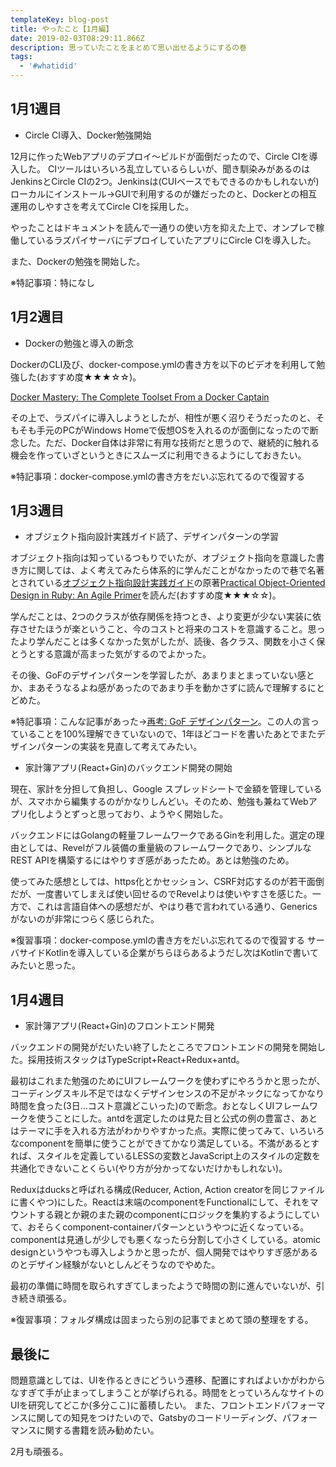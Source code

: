 ```yaml
---
templateKey: blog-post
title: やったこと【1月編】
date: 2019-02-03T08:29:11.866Z
description: 思っていたことをまとめて思い出せるようにするの巻
tags:
  - '#whatidid'
---
```

## 1月1週目
- Circle CI導入、Docker勉強開始

12月に作ったWebアプリのデプロイ～ビルドが面倒だったので、Circle CIを導入した。
CIツールはいろいろ乱立しているらしいが、聞き馴染みがあるのはJenkinsとCircle CIの2つ。Jenkinsは(CUIベースでもできるのかもしれないが)ローカルにインストール→GUIで利用するのが嫌だったのと、Dockerとの相互運用のしやすさを考えてCircle CIを採用した。

やったことはドキュメントを読んで一通りの使い方を抑えた上で、オンプレで稼働しているラズパイサーバにデプロイしていたアプリにCircle CIを導入した。

また、Dockerの勉強を開始した。

※特記事項：特になし

## 1月2週目
- Dockerの勉強と導入の断念

DockerのCLI及び、docker-compose.ymlの書き方を以下のビデオを利用して勉強した(おすすめ度★★★☆☆)。

[Docker Mastery: The Complete Toolset From a Docker Captain](https://www.udemy.com/docker-mastery/)

その上で、ラズパイに導入しようとしたが、相性が悪く沼りそうだったのと、そもそも手元のPCがWindows Homeで仮想OSを入れるのが面倒になったので断念した。ただ、Docker自体は非常に有用な技術だと思うので、継続的に触れる機会を作っていざというときにスムーズに利用できるようにしておきたい。

※特記事項：docker-compose.ymlの書き方をだいぶ忘れてるので復習する

## 1月3週目
- オブジェクト指向設計実践ガイド読了、デザインパターンの学習

オブジェクト指向は知っているつもりでいたが、オブジェクト指向を意識した書き方に関しては、よく考えてみたら体系的に学んだことがなかったので巷で名著とされている[オブジェクト指向設計実践ガイド](https://www.amazon.co.jp/%E3%82%AA%E3%83%96%E3%82%B8%E3%82%A7%E3%82%AF%E3%83%88%E6%8C%87%E5%90%91%E8%A8%AD%E8%A8%88%E5%AE%9F%E8%B7%B5%E3%82%AC%E3%82%A4%E3%83%89-%EF%BD%9ERuby%E3%81%A7%E3%82%8F%E3%81%8B%E3%82%8B-%E9%80%B2%E5%8C%96%E3%81%97%E3%81%A4%E3%81%A5%E3%81%91%E3%82%8B%E6%9F%94%E8%BB%9F%E3%81%AA%E3%82%A2%E3%83%97%E3%83%AA%E3%82%B1%E3%83%BC%E3%82%B7%E3%83%A7%E3%83%B3%E3%81%AE%E8%82%B2%E3%81%A6%E6%96%B9-Sandi-Metz-ebook/dp/B01L8SEVYI/ref=cm_cr_arp_d_product_top?ie=UTF8)の原著[Practical Object-Oriented Design in Ruby: An Agile Primer](https://www.amazon.com/Practical-Object-Oriented-Design-Ruby-Addison-Wesley/dp/0321721330)を読んだ(おすすめ度★★★☆☆)。

学んだことは、2つのクラスが依存関係を持つとき、より変更が少ない実装に依存させたほうが楽ということ、今のコストと将来のコストを意識すること。思ったより学んだことは多くなかった気がしたが、読後、各クラス、関数を小さく保とうとする意識が高まった気がするのでよかった。

その後、GoFのデザインパターンを学習したが、あまりまとまっていない感とか、まあそうなるよね感があったのであまり手を動かさずに読んで理解するにとどめた。

※特記事項：こんな記事があった→[再考: GoF デザインパターン](https://qiita.com/irxground/items/d1f9cc447bafa8db2388)。この人の言っていることを100%理解できていないので、1年ほどコードを書いたあとでまたデザインパターンの実装を見直して考えてみたい。

- 家計簿アプリ(React+Gin)のバックエンド開発の開始

現在、家計を分担して負担し、Google スプレッドシートで金額を管理しているが、スマホから編集するのがかなりしんどい。そのため、勉強も兼ねてWebアプリ化しようとずっと思っており、ようやく開始した。

バックエンドにはGolangの軽量フレームワークであるGinを利用した。選定の理由としては、Revelがフル装備の重量級のフレームワークであり、シンプルなREST APIを構築するにはやりすぎ感があったため。あとは勉強のため。

使ってみた感想としては、https化とかセッション、CSRF対応するのが若干面倒だが、一度書いてしまえば使い回せるのでRevelよりは使いやすさを感じた。一方で、これは言語自体への感想だが、やはり巷で言われている通り、Genericsがないのが非常につらく感じられた。

※復習事項：docker-compose.ymlの書き方をだいぶ忘れてるので復習する
サーバサイドKotlinを導入している企業がちらほらあるようだし次はKotlinで書いてみたいと思った。

## 1月4週目
- 家計簿アプリ(React+Gin)のフロントエンド開発

バックエンドの開発がだいたい終了したところでフロントエンドの開発を開始した。採用技術スタックはTypeScript+React+Redux+antd。

最初はこれまた勉强のためにUIフレームワークを使わずにやろうかと思ったが、コーディングスキル不足ではなくデザインセンスの不足がネックになってかなり時間を食った(3日…コスト意識どこいった)ので断念。おとなしくUIフレームワークを使うことにした。antdを選定したのは見た目と公式の例の豊富さ、あとはテーマに手を入れる方法がわかりやすかった点。実際に使ってみて、いろいろなcomponentを簡単に使うことができてかなり満足している。不満があるとすれば、スタイルを定義しているLESSの変数とJavaScript上のスタイルの定数を共通化できないことくらい(やり方が分かってないだけかもしれない)。

Reduxはducksと呼ばれる構成(Reducer, Action, Action creatorを同じファイルに書くやつ)にした。Reactは末端のcomponentをFunctionalにして、それをマウントする親とか親のまた親のcomponentにロジックを集約するようにしていて、おそらくcomponent-containerパターンというやつに近くなっている。componentは見通しが少しでも悪くなったら分割して小さくしている。atomic designというやつも導入しようかと思ったが、個人開発ではやりすぎ感があるのとデザイン経験がないとしんどそうなのでやめた。

最初の準備に時間を取られすぎてしまったようで時間の割に進んでいないが、引き続き頑張る。

※復習事項：フォルダ構成は固まったら別の記事でまとめて頭の整理をする。

## 最後に
問題意識としては、UIを作るときにどういう遷移、配置にすればよいかがわからなすぎて手が止まってしまうことが挙げられる。時間をとっていろんなサイトのUIを研究してどこか(多分ここ)に蓄積したい。
また、フロントエンドパフォーマンスに関しての知見をつけたいので、Gatsbyのコードリーディング、パフォーマンスに関する書籍を読み勧めたい。

2月も頑張る。

